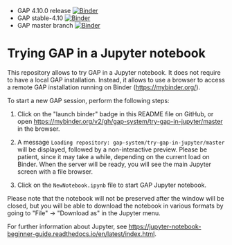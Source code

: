 - GAP 4.10.0 release [![Binder](https://mybinder.org/badge.svg)](https://mybinder.org/v2/gh/gap-system/try-gap-in-jupyter/master)
- GAP stable-4.10 [![Binder](https://mybinder.org/badge.svg)](https://mybinder.org/v2/gh/gap-system/try-gap-in-jupyter/gap-stable-4.10)
- GAP master branch [![Binder](https://mybinder.org/badge.svg)](https://mybinder.org/v2/gh/gap-system/try-gap-in-jupyter/gap-master)

# Trying GAP in a Jupyter notebook

This repository allows to try GAP in a Jupyter notebook. It does not require to
have a local GAP installation. Instead, it allows to use a browser to access a
remote GAP installation running on Binder (<https://mybinder.org/>).

To start a new GAP session, perform the following steps:

1. Click on the "launch binder" badge in this README file on GitHub, or open
<https://mybinder.org/v2/gh/gap-system/try-gap-in-jupyter/master> in the browser.

2. A message `Loading repository: gap-system/try-gap-in-jupyter/master` will be 
displayed, followed by a non-interactive preview. Please be patient, since it
may take a while, depending on the current load on Binder. When the server
will be ready, you will see the main Jupyter screen with a file browser.

3. Click on the `NewNotebook.ipynb` file to start GAP Jupyter notebook.

Please note that the notebook will not be preserved after the window will
be closed, but you will be able to download the notebook in various formats
by going to "File" -> "Download as" in the Jupyter menu.

For further information about Jupyter, see 
<https://jupyter-notebook-beginner-guide.readthedocs.io/en/latest/index.html>.
